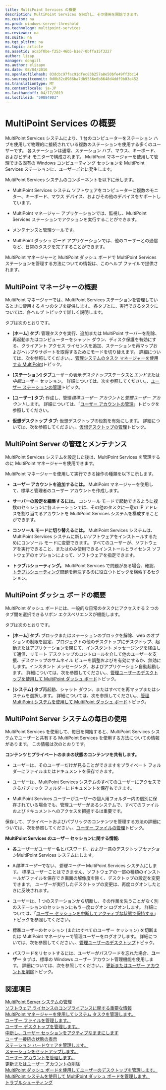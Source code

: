 ```yaml
---
title: MultiPoint Services の概要
description: MultiPoint Services を紹介し、その使用を開始できます。
ms.custom: na
ms.prod: windows-server-threshold
ms.technology: multipoint-services
ms.reviewer: na
ms.suite: na
ms.tgt_pltfrm: na
ms.topic: article
ms.assetid: aca5f0be-f253-46b5-b1e7-0bffa15f3227
author: lizap
manager: dongill
ms.author: elizapo
ms.date: 08/04/2016
ms.openlocfilehash: 03dcbc97fac91dfec83b257a8e50bfe49ff3bc14
ms.sourcegitcommit: 0d0b32c8986ba7db9536e0b8648d4ddf9b03e452
ms.translationtype: MT
ms.contentlocale: ja-JP
ms.lasthandoff: 04/17/2019
ms.locfileid: "59884903"
---
```

# <a name="getting-started-with-multipoint-services"></a>MultiPoint Services の概要
MultiPoint Services システムにより、1 台のコンピューターをステーション ハブを使用して物理的に接続されている複数のステーションを使用する多くのユーザーです。 各ステーションは通常、ステーション ハブ、マウス、キーボード、およびビデオ モニターで構成されます。 MultiPoint マネージャーを使用して管理できる固有の Windows コンピューティング セッションを MultiPoint Services ステーションに、ユーザーごとに発生します。  
  
MultiPoint Services システムのコンポーネントを以下に示します。  
  
-   MultiPoint Services システム ソフトウェアをコンピューターに複数のモニター、キーボード、マウス デバイス、およびその他のデバイスをサポートしています。  
  
-   MultiPoint マネージャー アプリケーションでは、監視し、MultiPoint Services ステーションでアクションを実行することができます。  
  
-   メンテナンスと管理ツールです。  
  
-   MultiPoint ダッシュ ボード アプリケーションでは、他のユーザーとの通信など、日常のタスクを完了することができます。  
  
MultiPoint マネージャーと MultiPoint ダッシュ ボードで MultiPoint Services ステーションを管理する方法についての情報は、このヘルプ ファイルで提供されます。  
  
## <a name="overview-of-multipoint-manager"></a>MultiPoint マネージャーの概要  
MultiPoint マネージャーでは、MultiPoint Services ステーションを管理しているときに使用する 4 つのタブを提供します。 各タブとに、実行できるタスクについては、各ヘルプ トピックで詳しく説明します。  
  
タブは次のとおりです。  
  
-   **[ホーム] タブ:** 管理タスクを実行、追加または MultiPoint サーバーを削除、再起動またはコンピューターをシャット ダウン、ディスク保護を有効にする、クライアント アクセス ライセンスを追加、ステーションを再マップおよびヘルプやサポートを取得するためにモードを切り替えます。 詳細については、次を参照してください。、[管理システムのタスク マネージャーを使用する MultiPoint](Manage-System-Tasks-Using-MultiPoint-Manager.md)トピック。  
  
-   **[ステーション] タブ**ユーザーの表示*デスクトップ*ステータスと*エンド*または*中断*ユーザー セッション。 詳細については、次を参照してください。、[ユーザー ステーションの管理](Manage-User-Stations.md)トピック。  
  
-   **[ユーザー] タブ:** 作成し、管理*標準ユーザー アカウント*と*管理ユーザー アカウント*します。 詳細については、「[ユーザー アカウントの管理](Manage-User-Accounts.md)」トピックを参照してください。  
  
-   **仮想デスクトップ タブ:** 仮想デスクトップの役割を有効にします。 詳細については、次を参照してください。、[仮想デスクトップの管理](Manage-Virtual-Desktops.md)トピック。  
  
## <a name="multipoint-server-management-and-maintenance"></a>MultiPoint Server の管理とメンテナンス  
MultiPoint Services システムを設定した後は、MultiPoint Services を管理するのに MultiPoint マネージャーを使用できます。  
  
MultiPoint マネージャーを使用して実行できる操作の種類を以下に示します。  
  
-   **ユーザー アカウントを追加するには。** MultiPoint マネージャーを使用して、標準と管理者のユーザー アカウントを作成します。  
  
-   **サーバーの設定を編集するには。** コンソール モードで起動できるように複数のセッションに各ステーションでは、その他のタスクに一意の IP アドレスを割り当てるアカウントを MultiPoint Services システムを構成することができます。  
  
-   **コンソール モードに切り替えるには。** MultiPoint Services システムは、MultiPoint Services システムに新しいソフトウェアをインストールするためにコンソール モードに変更できます。 すべてのユーザーが、ソフトウェアを実行できること、またはのみ使用できるインストールとライセンス ソフトウェアのオプションによって、ソフトウェアを指定できます。  
  
-   **トラブルシューティング。** MultiPoint Services で問題がある場合、確認、[トラブルシューティング](Troubleshooting.md)問題を解決するのに役立つトピックを検索するセクション。  
  
## <a name="overview-of-multipoint-dashboard"></a>MultiPoint ダッシュ ボードの概要  
MultiPoint ダッシュ ボードには、一般的な日常のタスクにアクセスする 2 つのタブ間を選択できるリボン エクスペリエンスが機能します。  
  
タブは次のとおりです。  
  
-   **[ホーム] タブ:** ブロックまたはステーションのブロックを解除、web のオプションの制限を設定、プロジェクトの他のデスクトップにデスクトップ、起動またはアプリケーションを閉じて、インスタント メッセージングを経由して通信、リモート デスクトップのコントロールを介して他のユーザーを支援、デスクトップのサムネイル ビューを調整およびを有効にするか、無効にします。インスタント メッセージング、およびアプリケーション自動起動します。 詳細については、次を参照してください。、[管理ユーザーのデスクトップを使用して MultiPoint ダッシュ ボード](Manage-User-Desktops-Using-MultiPoint-Dashboard.md)トピック。  
  
-   **[システム] タブ**再起動、シャット ダウン、またはすべてを再マップまたはシステムを選択します。 詳細については、次を参照してください。、[管理 MultiPoint システムを使用して MultiPoint ダッシュ ボード](Manage-MultiPoint-Systems-Using-MultiPoint-Dashboard.md)トピック。  
  
## <a name="daily-use-of-your-multipoint-server-system"></a>MultiPoint Server システムの毎日の使用  
MultiPoint Services を使用して、毎日を開始すると、MultiPoint Services システムでユーザーと共有する MultiPoint Services を使用する方法についての情報があります。 この情報は次のとおりです。  
  
**コンテンツとプライベートのままの状態のコンテンツを共有します。**  
  
-   ユーザーは、そのユーザーだけが見ることができますをプライベート フォルダーにファイルまたはドキュメントを保存できます。  
  
-   ユーザーは、MultiPoint Services システムのすべてのユーザーにアクセスできるパブリック フォルダーにドキュメントを保存もできます。  
  
-   MultiPoint Services ユーザーがユーザーの個人用フォルダー内の個別に保存されている場合でも、管理ユーザーがあるシステムで、すべてのファイルおよびドキュメントへのアクセスを把握するは重要です。  
  
保存して、プライベートおよびパブリックのコンテンツを管理する方法の詳細については、次を参照してください。、[ユーザー ファイルの管理](Manage-User-Files.md)トピック。  
  
**MultiPoint Services のユーザー セッションに関する情報:**  
  
-   各ユーザーがユーザー名とパスワード、および一意のデスクトップ*セッション*MultiPoint Services システムにします。  
  
-   A*標準ユーザー*でない、*管理ユーザー* MultiPoint Services システムにします。 標準ユーザーことはできません、ソフトウェアの一部の種類のインストールがファイルを保存でき画面の解像度を除く、デスクトップの設定を変更できます。 ユーザーが実行したデスクトップの変更は、再度ログオンしたときに反映されます。  
  
-   ユーザーは、1 つのステーションから切断し、その作業を失うことがなく別のステーションのセッションにもう一度ログオン ログオンします。 詳細については、「[ユーザー セッションを中断してアクティブな状態で保持する](Suspend-and-Leave-User-Session-Active.md)」トピックを参照してください。  
  
-   標準ユーザーのセッション (またはすべてのユーザー セッション) を切断または MultiPoint マネージャーで管理ユーザーをログオフします。 詳細については、次を参照してください。、[管理ユーザーのデスクトップ](manage-user-desktops-using-multipoint-dashboard.md)トピック。  
  
-   パスワードをリセットするには、ユーザーがパスワードを忘れた場合、**ユーザー**  タブは、標準の Windows ユーザー アカウント管理機能を使用します。 詳細については、次を参照してください。、[更新またはユーザー アカウントを削除](Update-or-Delete-a-User-Account.md)トピック。  
  
## <a name="see-also"></a>関連項目  
[MultiPoint Server システムの管理](managing-your-multipoint-services-system.md)  
[ソフトウェア ライセンスのコンプライアンスに関する重要な情報](Important-Information-about-Software-License-Compliance.md)  
[MultiPoint マネージャーを使用してシステム タスクを管理します。](Manage-System-Tasks-Using-MultiPoint-Manager.md)  
[ユーザー ファイルを管理します。](Manage-User-Files.md)  
[ユーザー デスクトップを管理します。](manage-user-desktops-using-multipoint-dashboard.md)  
[中断し、ユーザー セッションをアクティブなままにします](Suspend-and-Leave-User-Session-Active.md)  
[ユーザー接続の状態の表示](View-User-Connection-Status.md)  
[ステーション ハードウェアを管理します。](Manage-Station-Hardware.md)  
[ステーションをセットアップします。](Set-Up-a-Station.md)  
[ユーザー アカウントを管理します。](Manage-User-Accounts.md)  
[更新またはユーザー アカウントの削除](Update-or-Delete-a-User-Account.md)  
[MultiPoint ダッシュ ボードを使用してユーザーのデスクトップを管理します。](Manage-User-Desktops-Using-MultiPoint-Dashboard.md)  
[MultiPoint システムを使用して MultiPoint ダッシュ ボードを管理します。](Manage-MultiPoint-Systems-Using-MultiPoint-Dashboard.md)  
[トラブルシューティング](Troubleshooting.md)    
  
